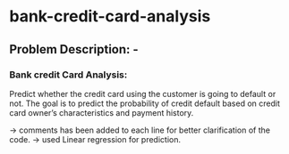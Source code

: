 # bank-credit-card-analysis


## Problem Description: -
### Bank credit Card Analysis:
Predict whether the credit card using the customer is going to default or not.
The goal is to predict the probability of credit default based on credit card owner’s
characteristics and payment history.

-> comments has been added to each line for better clarification of the code. 
-> used Linear regression for prediction. 
